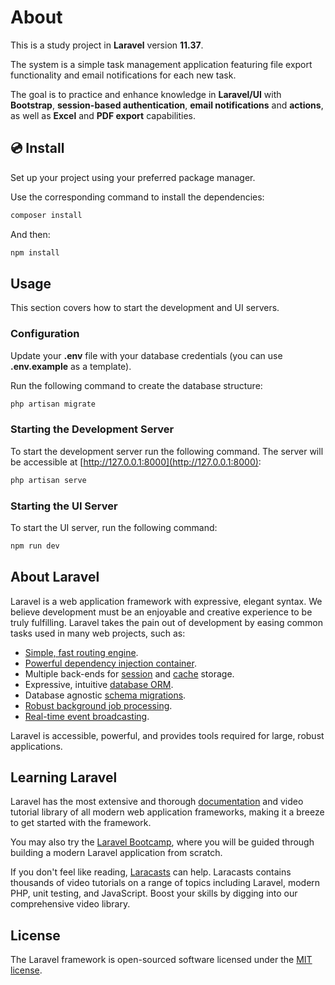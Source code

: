 # About
This is a study project in **Laravel** version **11.37**.

The system is a simple task management application featuring file export functionality and email notifications for each new task.

The goal is to practice and enhance knowledge in **Laravel/UI** with **Bootstrap**, **session-based authentication**, **email notifications** and **actions**, as well as **Excel** and **PDF export** capabilities.

## 💿 Install

Set up your project using your preferred package manager.

Use the corresponding command to install the dependencies:

```bash
composer install
```

And then:

```bash
npm install
```

## Usage

This section covers how to start the development and UI servers.

### Configuration

Update your **.env** file with your database credentials (you can use **.env.example** as a template).

Run the following command to create the database structure:

```bash
php artisan migrate
```

### Starting the Development Server

To start the development server run the following command. The server will be accessible at [http://127.0.0.1:8000](http://127.0.0.1:8000):

```bash
php artisan serve
```

### Starting the UI Server

To start the UI server, run the following command:

```bash
npm run dev
```

## About Laravel

Laravel is a web application framework with expressive, elegant syntax. We believe development must be an enjoyable and creative experience to be truly fulfilling. Laravel takes the pain out of development by easing common tasks used in many web projects, such as:

- [Simple, fast routing engine](https://laravel.com/docs/routing).
- [Powerful dependency injection container](https://laravel.com/docs/container).
- Multiple back-ends for [session](https://laravel.com/docs/session) and [cache](https://laravel.com/docs/cache) storage.
- Expressive, intuitive [database ORM](https://laravel.com/docs/eloquent).
- Database agnostic [schema migrations](https://laravel.com/docs/migrations).
- [Robust background job processing](https://laravel.com/docs/queues).
- [Real-time event broadcasting](https://laravel.com/docs/broadcasting).

Laravel is accessible, powerful, and provides tools required for large, robust applications.

## Learning Laravel

Laravel has the most extensive and thorough [documentation](https://laravel.com/docs) and video tutorial library of all modern web application frameworks, making it a breeze to get started with the framework.

You may also try the [Laravel Bootcamp](https://bootcamp.laravel.com), where you will be guided through building a modern Laravel application from scratch.

If you don't feel like reading, [Laracasts](https://laracasts.com) can help. Laracasts contains thousands of video tutorials on a range of topics including Laravel, modern PHP, unit testing, and JavaScript. Boost your skills by digging into our comprehensive video library.

## License

The Laravel framework is open-sourced software licensed under the [MIT license](https://opensource.org/licenses/MIT).
